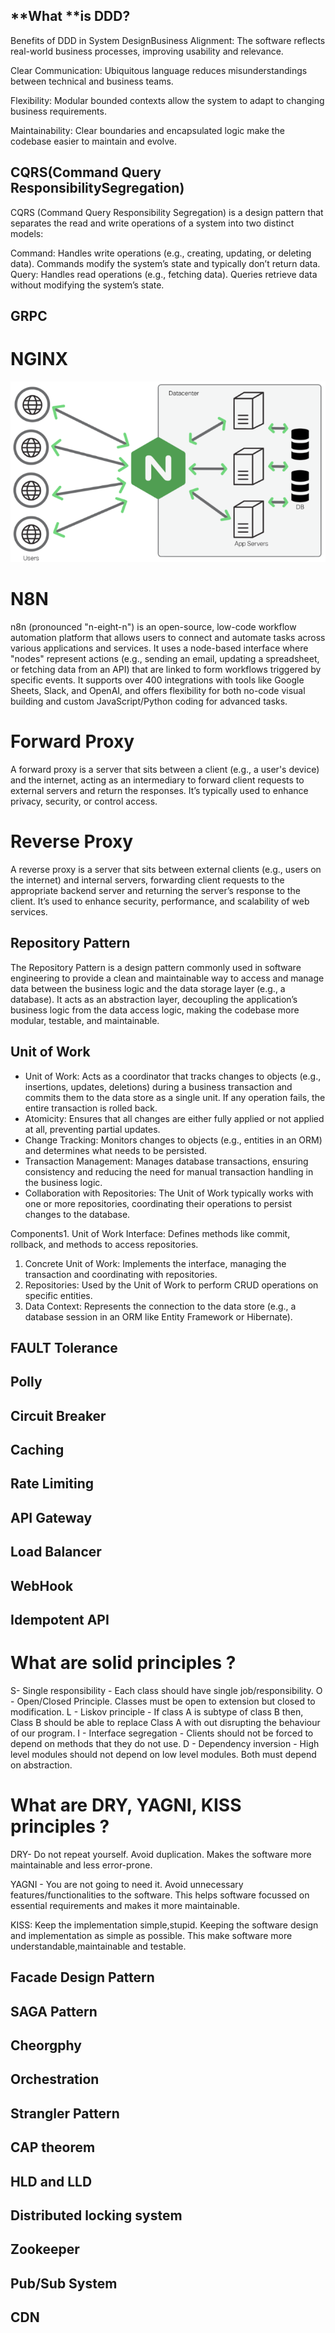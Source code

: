 ## **What **is **DDD?**

Benefits of DDD in System DesignBusiness Alignment: The software reflects real-world business processes, improving usability and relevance.

Clear Communication: Ubiquitous language reduces misunderstandings between technical and business teams.

Flexibility: Modular bounded contexts allow the system to adapt to changing business requirements.

Maintainability: Clear boundaries and encapsulated logic make the codebase easier to maintain and evolve.

## **CQRS**(Command **Query **Responsibility**Segregation)**

CQRS (Command Query Responsibility Segregation) is a design pattern that separates the read and write operations of a system into two distinct models:

Command: Handles write operations (e.g., creating, updating, or deleting data). Commands modify the system’s state and typically don’t return data.
Query: Handles read operations (e.g., fetching data). Queries retrieve data without modifying the system’s state.

## GRPC

# NGINX

![1752334332964](https://github.com/clever-cottonmouth/Image-Storage/blob/main/SystemDesign/nginx.png)

# N8N

n8n (pronounced "n-eight-n") is an open-source, low-code workflow automation platform that allows users to connect and automate tasks across various applications and services. It uses a node-based interface where "nodes" represent actions (e.g., sending an email, updating a spreadsheet, or fetching data from an API) that are linked to form workflows triggered by specific events. It supports over 400 integrations with tools like Google Sheets, Slack, and OpenAI, and offers flexibility for both no-code visual building and custom JavaScript/Python coding for advanced tasks.

# Forward Proxy

A forward proxy is a server that sits between a client (e.g., a user's device) and the internet, acting as an intermediary to forward client requests to external servers and return the responses. It’s typically used to enhance privacy, security, or control access.

# Reverse Proxy

A reverse proxy is a server that sits between external clients (e.g., users on the internet) and internal servers, forwarding client requests to the appropriate backend server and returning the server’s response to the client. It’s used to enhance security, performance, and scalability of web services.

## Repository Pattern

The Repository Pattern is a design pattern commonly used in software engineering to provide a clean and maintainable way to access and manage data between the business logic and the data storage layer (e.g., a database). It acts as an abstraction layer, decoupling the application’s business logic from the data access logic, making the codebase more modular, testable, and maintainable.

## Unit of Work

* Unit of Work: Acts as a coordinator that tracks changes to objects (e.g., insertions, updates, deletions) during a business transaction and commits them to the data store as a single unit. If any operation fails, the entire transaction is rolled back.
* Atomicity: Ensures that all changes are either fully applied or not applied at all, preventing partial updates.
* Change Tracking: Monitors changes to objects (e.g., entities in an ORM) and determines what needs to be persisted.
* Transaction Management: Manages database transactions, ensuring consistency and reducing the need for manual transaction handling in the business logic.
* Collaboration with Repositories: The Unit of Work typically works with one or more repositories, coordinating their operations to persist changes to the database.

Components1. Unit of Work Interface: Defines methods like commit, rollback, and methods to access repositories.

1. Concrete Unit of Work: Implements the interface, managing the transaction and coordinating with repositories.
2. Repositories: Used by the Unit of Work to perform CRUD operations on specific entities.
3. Data Context: Represents the connection to the data store (e.g., a database session in an ORM like Entity Framework or Hibernate).

## FAULT Tolerance

## Polly

## Circuit Breaker

## Caching

## Rate Limiting

## API Gateway

## Load Balancer

## WebHook

## Idempotent API

# What are solid principles ?

S- Single responsibility - Each class should have single job/responsibility.
O - Open/Closed Principle. Classes must be open to extension but closed to modification.
L - Liskov principle - If class A is subtype of class B then, Class B should be able to replace Class A with out disrupting the behaviour of our program.
I - Interface segregation - Clients should not be forced to depend on methods that they do not use.
D - Dependency inversion - High level modules should not depend on low level modules. Both must depend on abstraction.

# What are DRY, YAGNI, KISS principles ?

DRY- Do not repeat yourself.
Avoid duplication. Makes the software more maintainable and less error-prone.

YAGNI - You are not going to need it.
Avoid unnecessary features/functionalities to the software. This helps software focussed on essential requirements and makes it more maintainable.

KISS: Keep the implementation simple,stupid.
Keeping the software design and implementation as simple as possible.
This make software more understandable,maintainable and testable.

## Facade Design Pattern

## SAGA Pattern

## Cheorgphy

## Orchestration

## Strangler Pattern

## CAP theorem

## HLD and LLD

## Distributed locking system

## Zookeeper

## Pub/Sub System

## CDN
